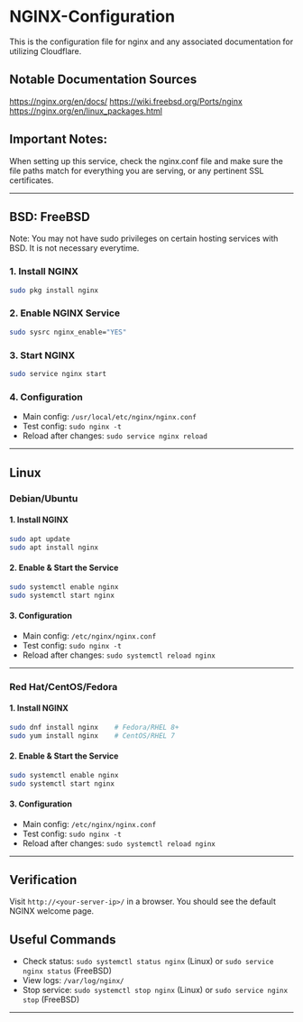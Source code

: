 # NGINX-Configuration
This is the configuration file for nginx and any associated documentation for utilizing Cloudflare.

## Notable Documentation Sources
https://nginx.org/en/docs/
https://wiki.freebsd.org/Ports/nginx
https://nginx.org/en/linux_packages.html

## Important Notes:
When setting up this service, check the nginx.conf file and make sure the file paths match for everything you are serving, or any pertinent SSL certificates.

---

## BSD: FreeBSD

Note: You may not have sudo privileges on certain hosting services with BSD. It is not necessary everytime.

### 1. Install NGINX

```sh
sudo pkg install nginx
```

### 2. Enable NGINX Service

```sh
sudo sysrc nginx_enable="YES"
```

### 3. Start NGINX

```sh
sudo service nginx start
```

### 4. Configuration

- Main config: `/usr/local/etc/nginx/nginx.conf`
- Test config: `sudo nginx -t`
- Reload after changes: `sudo service nginx reload`

---

## Linux

### Debian/Ubuntu

#### 1. Install NGINX

```sh
sudo apt update
sudo apt install nginx
```

#### 2. Enable & Start the Service

```sh
sudo systemctl enable nginx
sudo systemctl start nginx
```

#### 3. Configuration

- Main config: `/etc/nginx/nginx.conf`
- Test config: `sudo nginx -t`
- Reload after changes: `sudo systemctl reload nginx`

---

### Red Hat/CentOS/Fedora

#### 1. Install NGINX

```sh
sudo dnf install nginx    # Fedora/RHEL 8+
sudo yum install nginx    # CentOS/RHEL 7
```

#### 2. Enable & Start the Service

```sh
sudo systemctl enable nginx
sudo systemctl start nginx
```

#### 3. Configuration

- Main config: `/etc/nginx/nginx.conf`
- Test config: `sudo nginx -t`
- Reload after changes: `sudo systemctl reload nginx`

---

## Verification

Visit `http://<your-server-ip>/` in a browser. You should see the default NGINX welcome page.

## Useful Commands

- Check status: `sudo systemctl status nginx` (Linux) or `sudo service nginx status` (FreeBSD)
- View logs: `/var/log/nginx/`
- Stop service: `sudo systemctl stop nginx` (Linux) or `sudo service nginx stop` (FreeBSD)

---
